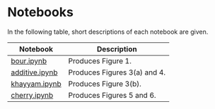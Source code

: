 # Notebooks

In the following table, short descriptions of each notebook are given.

| Notebook              | Description                                                   |
|-----------------------|---------------------------------------------------------------|
| [bour.ipynb](bour.ipynb)  | Produces Figure 1. |
| [additive.ipynb](additive.ipynb)  | Produces Figures 3(a) and 4. |
| [khayyam.ipynb](khayyam.ipynb)  | Produces Figure 3(b). |
| [cherry.ipynb](cherry.ipynb)  | Produces Figures 5 and 6. |
